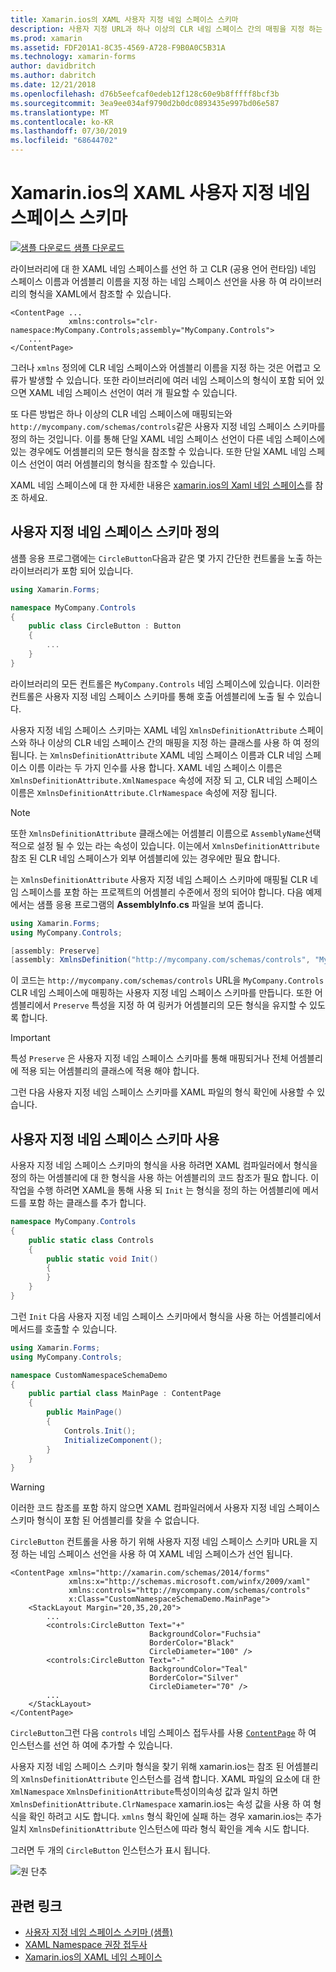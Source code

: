 ```yaml
---
title: Xamarin.ios의 XAML 사용자 지정 네임 스페이스 스키마
description: 사용자 지정 URL과 하나 이상의 CLR 네임 스페이스 간의 매핑을 지정 하는 매핑하기 클래스를 사용 하 여 XAML 사용자 지정 네임 스페이스 스키마를 정의할 수 있습니다. 그런 다음 사용자 지정 네임 스페이스 스키마를 XAML 네임 스페이스 선언에 사용할 수 있습니다.
ms.prod: xamarin
ms.assetid: FDF201A1-8C35-4569-A728-F9B0A0C5B31A
ms.technology: xamarin-forms
author: davidbritch
ms.author: dabritch
ms.date: 12/21/2018
ms.openlocfilehash: d76b5eefcaf0edeb12f128c60e9b8fffff8bcf3b
ms.sourcegitcommit: 3ea9ee034af9790d2b0dc0893435e997bd06e587
ms.translationtype: MT
ms.contentlocale: ko-KR
ms.lasthandoff: 07/30/2019
ms.locfileid: "68644702"
---
```

# <a name="xaml-custom-namespace-schemas-in-xamarinforms"></a>Xamarin.ios의 XAML 사용자 지정 네임 스페이스 스키마

[![샘플 다운로드](~/media/shared/download.png) 샘플 다운로드](https://docs.microsoft.com/samples/xamarin/xamarin-forms-samples/xaml-customnamespaceschemas)

라이브러리에 대 한 XAML 네임 스페이스를 선언 하 고 CLR (공용 언어 런타임) 네임 스페이스 이름과 어셈블리 이름을 지정 하는 네임 스페이스 선언을 사용 하 여 라이브러리의 형식을 XAML에서 참조할 수 있습니다.

```xaml
<ContentPage ...
             xmlns:controls="clr-namespace:MyCompany.Controls;assembly="MyCompany.Controls">
    ...
</ContentPage>
```

그러나 `xmlns` 정의에 CLR 네임 스페이스와 어셈블리 이름을 지정 하는 것은 어렵고 오류가 발생할 수 있습니다. 또한 라이브러리에 여러 네임 스페이스의 형식이 포함 되어 있으면 XAML 네임 스페이스 선언이 여러 개 필요할 수 있습니다.

또 다른 방법은 하나 이상의 CLR 네임 스페이스에 매핑되는와 `http://mycompany.com/schemas/controls`같은 사용자 지정 네임 스페이스 스키마를 정의 하는 것입니다. 이를 통해 단일 XAML 네임 스페이스 선언이 다른 네임 스페이스에 있는 경우에도 어셈블리의 모든 형식을 참조할 수 있습니다. 또한 단일 XAML 네임 스페이스 선언이 여러 어셈블리의 형식을 참조할 수 있습니다.

XAML 네임 스페이스에 대 한 자세한 내용은 [xamarin.ios의 Xaml 네임 스페이스](namespaces.md)를 참조 하세요.

## <a name="defining-a-custom-namespace-schema"></a>사용자 지정 네임 스페이스 스키마 정의

샘플 응용 프로그램에는 `CircleButton`다음과 같은 몇 가지 간단한 컨트롤을 노출 하는 라이브러리가 포함 되어 있습니다.

```csharp
using Xamarin.Forms;

namespace MyCompany.Controls
{
    public class CircleButton : Button
    {
        ...
    }
}
```

라이브러리의 모든 컨트롤은 `MyCompany.Controls` 네임 스페이스에 있습니다. 이러한 컨트롤은 사용자 지정 네임 스페이스 스키마를 통해 호출 어셈블리에 노출 될 수 있습니다.

사용자 지정 네임 스페이스 스키마는 XAML 네임 `XmlnsDefinitionAttribute` 스페이스와 하나 이상의 CLR 네임 스페이스 간의 매핑을 지정 하는 클래스를 사용 하 여 정의 됩니다. 는 `XmlnsDefinitionAttribute` XAML 네임 스페이스 이름과 CLR 네임 스페이스 이름 이라는 두 가지 인수를 사용 합니다. XAML 네임 스페이스 이름은 `XmlnsDefinitionAttribute.XmlNamespace` 속성에 저장 되 고, CLR 네임 스페이스 이름은 `XmlnsDefinitionAttribute.ClrNamespace` 속성에 저장 됩니다.

> [!NOTE]
> 또한 `XmlnsDefinitionAttribute` 클래스에는 어셈블리 이름으로 `AssemblyName`선택적으로 설정 될 수 있는 라는 속성이 있습니다. 이는에서 `XmlnsDefinitionAttribute` 참조 된 CLR 네임 스페이스가 외부 어셈블리에 있는 경우에만 필요 합니다.

는 `XmlnsDefinitionAttribute` 사용자 지정 네임 스페이스 스키마에 매핑될 CLR 네임 스페이스를 포함 하는 프로젝트의 어셈블리 수준에서 정의 되어야 합니다. 다음 예제에서는 샘플 응용 프로그램의 **AssemblyInfo.cs** 파일을 보여 줍니다.

```csharp
using Xamarin.Forms;
using MyCompany.Controls;

[assembly: Preserve]
[assembly: XmlnsDefinition("http://mycompany.com/schemas/controls", "MyCompany.Controls")]
```

이 코드는 `http://mycompany.com/schemas/controls` URL을 `MyCompany.Controls` CLR 네임 스페이스에 매핑하는 사용자 지정 네임 스페이스 스키마를 만듭니다. 또한 어셈블리에서 `Preserve` 특성을 지정 하 여 링커가 어셈블리의 모든 형식을 유지할 수 있도록 합니다.

> [!IMPORTANT]
> 특성 `Preserve` 은 사용자 지정 네임 스페이스 스키마를 통해 매핑되거나 전체 어셈블리에 적용 되는 어셈블리의 클래스에 적용 해야 합니다.

그런 다음 사용자 지정 네임 스페이스 스키마를 XAML 파일의 형식 확인에 사용할 수 있습니다.

## <a name="consuming-a-custom-namespace-schema"></a>사용자 지정 네임 스페이스 스키마 사용

사용자 지정 네임 스페이스 스키마의 형식을 사용 하려면 XAML 컴파일러에서 형식을 정의 하는 어셈블리에 대 한 형식을 사용 하는 어셈블리의 코드 참조가 필요 합니다. 이 작업을 수행 하려면 XAML을 통해 사용 되 `Init` 는 형식을 정의 하는 어셈블리에 메서드를 포함 하는 클래스를 추가 합니다.

```csharp
namespace MyCompany.Controls
{
    public static class Controls
    {
        public static void Init()
        {
        }
    }
}
```

그런 `Init` 다음 사용자 지정 네임 스페이스 스키마에서 형식을 사용 하는 어셈블리에서 메서드를 호출할 수 있습니다.

```csharp
using Xamarin.Forms;
using MyCompany.Controls;

namespace CustomNamespaceSchemaDemo
{
    public partial class MainPage : ContentPage
    {
        public MainPage()
        {
            Controls.Init();
            InitializeComponent();
        }
    }
}
```

> [!WARNING]
> 이러한 코드 참조를 포함 하지 않으면 XAML 컴파일러에서 사용자 지정 네임 스페이스 스키마 형식이 포함 된 어셈블리를 찾을 수 없습니다.

`CircleButton` 컨트롤을 사용 하기 위해 사용자 지정 네임 스페이스 스키마 URL을 지정 하는 네임 스페이스 선언을 사용 하 여 XAML 네임 스페이스가 선언 됩니다.

```xaml
<ContentPage xmlns="http://xamarin.com/schemas/2014/forms"
             xmlns:x="http://schemas.microsoft.com/winfx/2009/xaml"
             xmlns:controls="http://mycompany.com/schemas/controls"
             x:Class="CustomNamespaceSchemaDemo.MainPage">
    <StackLayout Margin="20,35,20,20">
        ...
        <controls:CircleButton Text="+"
                               BackgroundColor="Fuchsia"
                               BorderColor="Black"
                               CircleDiameter="100" />
        <controls:CircleButton Text="-"
                               BackgroundColor="Teal"
                               BorderColor="Silver"
                               CircleDiameter="70" />
        ...
    </StackLayout>
</ContentPage>
```

`CircleButton`그런 다음 `controls` 네임 스페이스 접두사를 사용 [`ContentPage`](xref:Xamarin.Forms.ContentPage) 하 여 인스턴스를 선언 하 여에 추가할 수 있습니다.

사용자 지정 네임 스페이스 스키마 형식을 찾기 위해 xamarin.ios는 참조 된 어셈블리의 `XmlnsDefinitionAttribute` 인스턴스를 검색 합니다. XAML 파일의 요소에 대 한 `XmlNamespace` `XmlnsDefinitionAttribute`특성이의속성 값과 일치 하면 `XmlnsDefinitionAttribute.ClrNamespace` xamarin.ios는 속성 값을 사용 하 여 형식을 확인 하려고 시도 합니다. `xmlns` 형식 확인에 실패 하는 경우 xamarin.ios는 추가 일치 `XmlnsDefinitionAttribute` 인스턴스에 따라 형식 확인을 계속 시도 합니다.

그러면 두 개의 `CircleButton` 인스턴스가 표시 됩니다.

![원 단추](custom-namespace-schemas-images/circle-buttons.png "원 단추")

## <a name="related-links"></a>관련 링크

- [사용자 지정 네임 스페이스 스키마 (샘플)](https://docs.microsoft.com/samples/xamarin/xamarin-forms-samples/xaml-customnamespaceschemas)
- [XAML Namespace 권장 접두사](custom-prefix.md)
- [Xamarin.ios의 XAML 네임 스페이스](namespaces.md)
